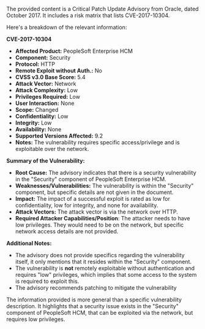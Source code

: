 The provided content is a Critical Patch Update Advisory from Oracle, dated October 2017. It includes a risk matrix that lists CVE-2017-10304.

Here's a breakdown of the relevant information:

**CVE-2017-10304**

*   **Affected Product:** PeopleSoft Enterprise HCM
*   **Component:** Security
*   **Protocol:** HTTP
*   **Remote Exploit without Auth.:** No
*   **CVSS v3.0 Base Score:** 5.4
*   **Attack Vector:** Network
*   **Attack Complexity:** Low
*   **Privileges Required:** Low
*   **User Interaction:** None
*   **Scope:** Changed
*  **Confidentiality:** Low
*   **Integrity:** Low
*  **Availability:** None
*   **Supported Versions Affected:** 9.2
*   **Notes:**  The vulnerability requires specific access/privilege and is exploitable over the network.

**Summary of the Vulnerability:**

*   **Root Cause:** The advisory indicates that there is a security vulnerability in the "Security" component of PeopleSoft Enterprise HCM.
*   **Weaknesses/Vulnerabilities:** The vulnerability is within the "Security" component, but specific details are not given in the document.
*   **Impact:**  The impact of a successful exploit is rated as low for confidentiality, low for integrity, and none for availability.
*   **Attack Vectors:**  The attack vector is via the network over HTTP.
*  **Required Attacker Capabilities/Position**: The attacker needs to have low privileges. They would need to be on the network, but specific network access details are not provided.

**Additional Notes:**

*   The advisory does not provide specifics regarding the vulnerability itself, it only mentions that it resides within the "Security" component.
*   The vulnerability is **not** remotely exploitable without authentication and requires "low" privileges, which implies that some access to the system is required to exploit this.
*   The advisory recommends patching to mitigate the vulnerability

The information provided is more general than a specific vulnerability description. It highlights that a security issue exists in the "Security" component of PeopleSoft HCM, that can be exploited via the network, but requires low privileges.